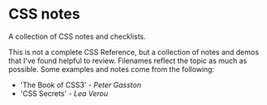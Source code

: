 # CSS notes

A collection of CSS notes and checklists.

This is not a complete CSS Reference, but a collection of notes and demos that I've found helpful to review. Filenames reflect the topic as much as possible. Some examples and notes come from the following:

- 'The Book of CSS3' - *Peter Gasston*  
- 'CSS Secrets' - *Lea Verou*  
